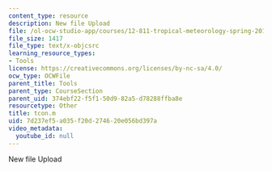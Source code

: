 ```yaml
---
content_type: resource
description: New file Upload
file: /ol-ocw-studio-app/courses/12-811-tropical-meteorology-spring-2011/7d237ef5a035f20d274620e056bd397a_tcon.m
file_size: 1417
file_type: text/x-objcsrc
learning_resource_types:
- Tools
license: https://creativecommons.org/licenses/by-nc-sa/4.0/
ocw_type: OCWFile
parent_title: Tools
parent_type: CourseSection
parent_uid: 374ebf22-f5f1-50d9-82a5-d78288ffba8e
resourcetype: Other
title: tcon.m
uid: 7d237ef5-a035-f20d-2746-20e056bd397a
video_metadata:
  youtube_id: null
---
```

New file Upload